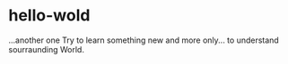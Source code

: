 # hello-wold
...another one
Try to learn something new and more only... to understand sourraunding World.

